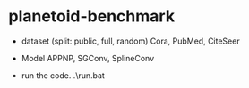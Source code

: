planetoid-benchmark
===================

* dataset (split: public, full, random)
Cora, PubMed, CiteSeer

* Model
APPNP, SGConv, SplineConv

* run the code.
.\run.bat
